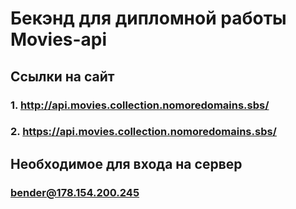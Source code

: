 # Бекэнд для дипломной работы Movies-api
## Ссылки на сайт 
### 1. http://api.movies.collection.nomoredomains.sbs/
### 2. https://api.movies.collection.nomoredomains.sbs/

##  Необходимое для входа на сервер
### bender@178.154.200.245

